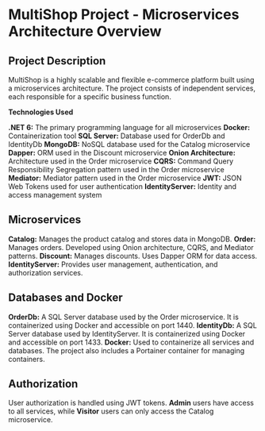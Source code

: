 # MultiShop Project - Microservices Architecture Overview
## Project Description

MultiShop is a highly scalable and flexible e-commerce platform built using a microservices architecture. The project consists of independent services, each responsible for a specific business function.

**Technologies Used**

**.NET 6:**  The primary programming language for all microservices
**Docker:** Containerization tool
**SQL Server:** Database used for OrderDb and IdentityDb
**MongoDB:** NoSQL database used for the Catalog microservice
**Dapper:** ORM used in the Discount microservice
**Onion Architecture:** Architecture used in the Order microservice
**CQRS:** Command Query Responsibility Segregation pattern used in the Order microservice
**Mediator:** Mediator pattern used in the Order microservice
**JWT:** JSON Web Tokens used for user authentication
**IdentityServer:** Identity and access management system

## Microservices

**Catalog:** Manages the product catalog and stores data in MongoDB.
**Order:** Manages orders. Developed using Onion architecture, CQRS, and Mediator patterns.
**Discount:** Manages discounts. Uses Dapper ORM for data access.
**IdentityServer:** Provides user management, authentication, and authorization services.

## Databases and Docker

**OrderDb:** A SQL Server database used by the Order microservice. It is containerized using Docker and accessible on port 1440.
**IdentityDb:** A SQL Server database used by IdentityServer. It is containerized using Docker and accessible on port 1433.
**Docker:** Used to containerize all services and databases. The project also includes a Portainer container for managing containers.
## Authorization

User authorization is handled using JWT tokens.
**Admin** users have access to all services, while **Visitor** users can only access the Catalog microservice.
